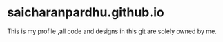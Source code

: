 # saicharanpardhu.github.io
This is my profile ,all code and designs in this git are solely owned by me.
